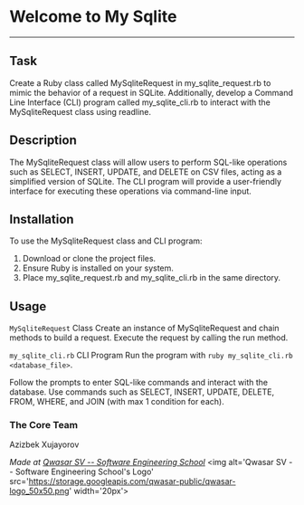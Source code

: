 # Welcome to My Sqlite
***

## Task
Create a Ruby class called MySqliteRequest in my_sqlite_request.rb to mimic the behavior of a request in SQLite. Additionally, develop a Command Line Interface (CLI) program called my_sqlite_cli.rb to interact with the MySqliteRequest class using readline.

## Description
The MySqliteRequest class will allow users to perform SQL-like operations such as SELECT, INSERT, UPDATE, and DELETE on CSV files, acting as a simplified version of SQLite. The CLI program will provide a user-friendly interface for executing these operations via command-line input.

## Installation
To use the MySqliteRequest class and CLI program:

1. Download or clone the project files.
2. Ensure Ruby is installed on your system.
3. Place my_sqlite_request.rb and my_sqlite_cli.rb in the same directory.

## Usage
`MySqliteRequest` Class
Create an instance of MySqliteRequest and chain methods to build a request.
Execute the request by calling the run method.

`my_sqlite_cli.rb` CLI Program
Run the program with `ruby my_sqlite_cli.rb <database_file>`.

Follow the prompts to enter SQL-like commands and interact with the database.
Use commands such as SELECT, INSERT, UPDATE, DELETE, FROM, WHERE, and JOIN (with max 1 condition for each).

### The Core Team
Azizbek Xujayorov

<span><i>Made at <a href='https://qwasar.io'>Qwasar SV -- Software Engineering School</a></i></span>
<span><img alt='Qwasar SV -- Software Engineering School's Logo' src='https://storage.googleapis.com/qwasar-public/qwasar-logo_50x50.png' width='20px'></span>
